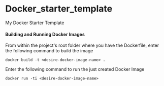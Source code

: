 # Docker_starter_template
My Docker Starter Template



#### Building and Running Docker Images

From within the project's root folder where you have the Dockerfile, enter the following command to build the image

	docker build -t <desire-docker-image-name> .

Enter the following command to run the just created Docker Image

	docker run -ti <desire-docker-image-name> 
